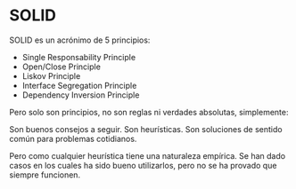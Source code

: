 # SOLID
SOLID es un acrónimo de 5 principios:

- Single Responsability Principle
- Open/Close Principle
- Liskov Principle
- Interface Segregation Principle
- Dependency Inversion Principle

Pero solo son principios, no son reglas ni verdades absolutas, simplemente:

Son buenos consejos a seguir.
Son heurísticas.
Son soluciones de sentido común para problemas cotidianos.


Pero como cualquier heurística tiene una naturaleza empírica. Se han dado casos
en los cuales ha sido bueno utilizarlos, pero no se ha provado que siempre funcionen.
